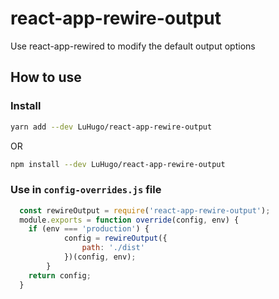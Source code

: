 # react-app-rewire-output
Use react-app-rewired to modify the default output options

## How to use
### Install 
```bash
yarn add --dev LuHugo/react-app-rewire-output
```
OR
```bash
npm install --dev LuHugo/react-app-rewire-output
```

### Use in `config-overrides.js` file

```javascript
  const rewireOutput = require('react-app-rewire-output');
  module.exports = function override(config, env) {
    if (env === 'production') {
			config = rewireOutput({
				path: './dist'
			})(config, env);
		}
    return config;
  }
```